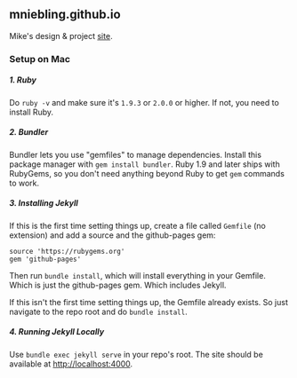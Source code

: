 mniebling.github.io
-------------------

Mike's design & project [site](https://mniebling.github.io).


### Setup on Mac

##### 1. Ruby
Do `ruby -v` and make sure it's `1.9.3` or `2.0.0` or higher. If not, you need to install Ruby.


##### 2. Bundler
Bundler lets you use "gemfiles" to manage dependencies. Install this package manager with `gem install bundler`. Ruby 1.9 and later ships with RubyGems, so you don't need anything beyond Ruby to get `gem` commands to work.


##### 3. Installing Jekyll
If this is the first time setting things up, create a file called `Gemfile` (no extension) and add a source and the github-pages gem:

````
source 'https://rubygems.org'
gem 'github-pages'
````

Then run `bundle install`, which will install everything in your Gemfile. Which is just the github-pages gem. Which includes Jekyll.

If this isn't the first time setting things up, the Gemfile already exists. So just navigate to the repo root and do `bundle install`.


##### 4. Running Jekyll Locally
Use `bundle exec jekyll serve` in your repo's root. The site should be available at <http://localhost:4000>.
